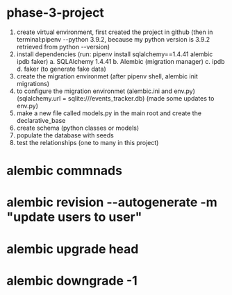 # phase-3-project

1. create virtual environment, first created the project in github (then in terminal:pipenv --python 3.9.2, because my python version is 3.9.2 retrieved from python --version)
2. install dependencies (run: pipenv install sqlalchemy==1.4.41 alembic ipdb faker)
   a. SQLAlchemy 1.4.41
   b. Alembic (migration manager)
   c. ipdb
   d. faker (to generate fake data)
3. create the migration environmet (after pipenv shell, alembic init migrations)
4. to configure the migration environmet (alembic.ini and env.py) (sqlalchemy.url = sqlite:///events_tracker.db) (made some updates to env.py)
5. make a new file called models.py in the main root and create the declarative_base
6. create schema (python classes or models)
7. populate the database with seeds
8. test the relationships (one to many in this project)

# alembic commnads

# alembic revision --autogenerate -m "update users to user"

# alembic upgrade head

# alembic downgrade -1

